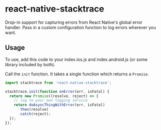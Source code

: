 react-native-stacktrace
=======================

Drop-in support for capturing errors from React Native's global error handler. Pass in a custom configuration function to log errors wherever you want.

Usage
-----

To use, add this code to your index.ios.js and index.android.js (or some library included by both).

Call the `init` function. It takes a single function which returns a `Promise`.

```js
import stacktrace from 'react-native-stacktrace';

stacktrace.init(function onError(err, isFatal) {
  return new Promise((resolve, reject) => {
    // log to your own logging service
    return doAsyncThingWithError(err, isFatal)
      .then(resolve)
      .catch(reject);
  });
});
```
